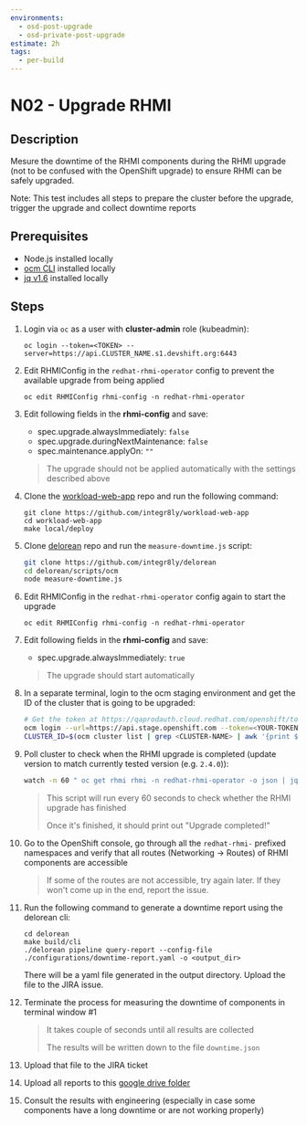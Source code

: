 ```yaml
---
environments:
  - osd-post-upgrade
  - osd-private-post-upgrade
estimate: 2h
tags:
  - per-build
---
```


# N02 - Upgrade RHMI

## Description

Mesure the downtime of the RHMI components during the RHMI upgrade (not to be confused with the OpenShift upgrade) to ensure RHMI can be safely upgraded.

Note: This test includes all steps to prepare the cluster before the upgrade, trigger the upgrade and collect downtime reports

## Prerequisites

- Node.js installed locally
- [ocm CLI](https://github.com/openshift-online/ocm-cli/releases) installed locally
- [jq v1.6](https://github.com/stedolan/jq/releases) installed locally

## Steps

1. Login via `oc` as a user with **cluster-admin** role (kubeadmin):

   ```
   oc login --token=<TOKEN> --server=https://api.CLUSTER_NAME.s1.devshift.org:6443
   ```

2. Edit RHMIConfig in the `redhat-rhmi-operator` config to prevent the available upgrade from being applied

   ```
   oc edit RHMIConfig rhmi-config -n redhat-rhmi-operator
   ```

3. Edit following fields in the **rhmi-config** and save:

   - spec.upgrade.alwaysImmediately: `false`
   - spec.upgrade.duringNextMaintenance: `false`
   - spec.maintenance.applyOn: `""`

   > The upgrade should not be applied automatically with the settings described above

4. Clone the [workload-web-app](https://github.com/integr8ly/workload-web-app) repo and run the following command:

   ```
   git clone https://github.com/integr8ly/workload-web-app
   cd workload-web-app
   make local/deploy
   ```

5. Clone [delorean](https://github.com/integr8ly/delorean) repo and run the `measure-downtime.js` script:

   ```bash
   git clone https://github.com/integr8ly/delorean
   cd delorean/scripts/ocm
   node measure-downtime.js
   ```

6. Edit RHMIConfig in the `redhat-rhmi-operator` config again to start the upgrade

   ```
   oc edit RHMIConfig rhmi-config -n redhat-rhmi-operator
   ```

7. Edit following fields in the **rhmi-config** and save:

   - spec.upgrade.alwaysImmediately: `true`

   > The upgrade should start automatically

8. In a separate terminal, login to the ocm staging environment and get the ID of the cluster that is going to be upgraded:

   ```bash
   # Get the token at https://qaprodauth.cloud.redhat.com/openshift/token
   ocm login --url=https://api.stage.openshift.com --token=<YOUR-TOKEN>
   CLUSTER_ID=$(ocm cluster list | grep <CLUSTER-NAME> | awk '{print $1}')
   ```

9. Poll cluster to check when the RHMI upgrade is completed (update version to match currently tested version (e.g. `2.4.0`)):

   ```bash
   watch -n 60 " oc get rhmi rhmi -n redhat-rhmi-operator -o json | jq -r .status.version | grep -q "2.x.x" && echo 'RHMI Upgrade completed\!'"
   ```

   > This script will run every 60 seconds to check whether the RHMI upgrade has finished
   >
   > Once it's finished, it should print out "Upgrade completed!"

10. Go to the OpenShift console, go through all the `redhat-rhmi-` prefixed namespaces and verify that all routes (Networking -> Routes) of RHMI components are accessible

    > If some of the routes are not accessible, try again later. If they won't come up in the end, report the issue.

11. Run the following command to generate a downtime report using the delorean cli:

    ```
    cd delorean
    make build/cli
    ./delorean pipeline query-report --config-file ./configurations/downtime-report.yaml -o <output_dir>
    ```

    There will be a yaml file generated in the output directory. Upload the file to the JIRA issue.

12. Terminate the process for measuring the downtime of components in terminal window #1

    > It takes couple of seconds until all results are collected
    >
    > The results will be written down to the file `downtime.json`

13. Upload that file to the JIRA ticket

14. Upload all reports to this [google drive folder](https://drive.google.com/drive/folders/10Gn8fMiZGgW_34kHlC2n1qigdfJytCpx?usp=sharing)

15. Consult the results with engineering (especially in case some components have a long downtime or are not working properly)
